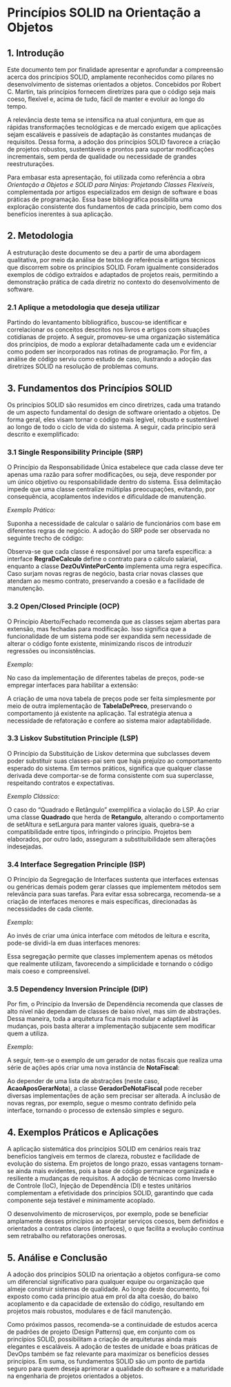 # **Princípios SOLID na Orientação a Objetos**

## **1. Introdução**

Este documento tem por finalidade apresentar e aprofundar a compreensão acerca dos princípios SOLID, amplamente reconhecidos como pilares no desenvolvimento de sistemas orientados a objetos. Concebidos por Robert C. Martin, tais princípios fornecem diretrizes para que o código seja mais coeso, flexível e, acima de tudo, fácil de manter e evoluir ao longo do tempo.

A relevância deste tema se intensifica na atual conjuntura, em que as rápidas transformações tecnológicas e de mercado exigem que aplicações sejam escaláveis e passíveis de adaptação às constantes mudanças de requisitos. Dessa forma, a adoção dos princípios SOLID favorece a criação de projetos robustos, sustentáveis e prontos para suportar modificações incrementais, sem perda de qualidade ou necessidade de grandes reestruturações.

Para embasar esta apresentação, foi utilizada como referência a obra *Orientação a Objetos e SOLID para Ninjas: Projetando Classes Flexíveis*, complementada por artigos especializados em design de software e boas práticas de programação. Essa base bibliográfica possibilita uma exploração consistente dos fundamentos de cada princípio, bem como dos benefícios inerentes à sua aplicação.

## **2. Metodologia**

A estruturação deste documento se deu a partir de uma abordagem qualitativa, por meio da análise de textos de referência e artigos técnicos que discorrem sobre os princípios SOLID. Foram igualmente considerados exemplos de código extraídos e adaptados de projetos reais, permitindo a demonstração prática de cada diretriz no contexto do desenvolvimento de software.

### **2.1 Aplique a metodologia que deseja utilizar**

Partindo do levantamento bibliográfico, buscou-se identificar e correlacionar os conceitos descritos nos livros e artigos com situações cotidianas de projeto. A seguir, promoveu-se uma organização sistemática dos princípios, de modo a explorar detalhadamente cada um e evidenciar como podem ser incorporados nas rotinas de programação. Por fim, a análise de código serviu como estudo de caso, ilustrando a adoção das diretrizes SOLID na resolução de problemas comuns.

## **3. Fundamentos dos Princípios SOLID**

Os princípios SOLID são resumidos em cinco diretrizes, cada uma tratando de um aspecto fundamental do design de software orientado a objetos. De forma geral, eles visam tornar o código mais legível, robusto e sustentável ao longo de todo o ciclo de vida do sistema. A seguir, cada princípio será descrito e exemplificado:

### **3.1 Single Responsibility Principle (SRP)**

O Princípio da Responsabilidade Única estabelece que cada classe deve ter apenas uma razão para sofrer modificações, ou seja, deve responder por um único objetivo ou responsabilidade dentro do sistema. Essa delimitação impede que uma classe centralize múltiplas preocupações, evitando, por consequência, acoplamentos indevidos e dificuldade de manutenção.

*Exemplo Prático:*

Suponha a necessidade de calcular o salário de funcionários com base em diferentes regras de negócio. A adoção do SRP pode ser observada no seguinte trecho de código:


Observa-se que cada classe é responsável por uma tarefa específica: a interface **RegraDeCalculo** define o contrato para o cálculo salarial, enquanto a classe **DezOuVintePorCento** implementa uma regra específica. Caso surjam novas regras de negócio, basta criar novas classes que atendam ao mesmo contrato, preservando a coesão e a facilidade de manutenção.

### **3.2 Open/Closed Principle (OCP)**

O Princípio Aberto/Fechado recomenda que as classes sejam abertas para extensão, mas fechadas para modificação. Isso significa que a funcionalidade de um sistema pode ser expandida sem necessidade de alterar o código fonte existente, minimizando riscos de introduzir regressões ou inconsistências.

*Exemplo:*

No caso da implementação de diferentes tabelas de preços, pode-se empregar interfaces para habilitar a extensão:


A criação de uma nova tabela de preços pode ser feita simplesmente por meio de outra implementação de **TabelaDePreco**, preservando o comportamento já existente na aplicação. Tal estratégia atenua a necessidade de refatoração e confere ao sistema maior adaptabilidade.

### **3.3 Liskov Substitution Principle (LSP)**

O Princípio da Substituição de Liskov determina que subclasses devem poder substituir suas classes-pai sem que haja prejuízo ao comportamento esperado do sistema. Em termos práticos, significa que qualquer classe derivada deve comportar-se de forma consistente com sua superclasse, respeitando contratos e expectativas.

*Exemplo Clássico:*

O caso do “Quadrado e Retângulo” exemplifica a violação do LSP. Ao criar uma classe **Quadrado** que herda de **Retangulo**, alterando o comportamento de setAltura e setLargura para manter valores iguais, quebra-se a compatibilidade entre tipos, infringindo o princípio. Projetos bem elaborados, por outro lado, asseguram a substituibilidade sem alterações indesejadas.

### **3.4 Interface Segregation Principle (ISP)**

O Princípio da Segregação de Interfaces sustenta que interfaces extensas ou genéricas demais podem gerar classes que implementem métodos sem relevância para suas tarefas. Para evitar essa sobrecarga, recomenda-se a criação de interfaces menores e mais específicas, direcionadas às necessidades de cada cliente.

*Exemplo:*

Ao invés de criar uma única interface com métodos de leitura e escrita, pode-se dividi-la em duas interfaces menores:


Essa segregação permite que classes implementem apenas os métodos que realmente utilizam, favorecendo a simplicidade e tornando o código mais coeso e compreensível.

### **3.5 Dependency Inversion Principle (DIP)**

Por fim, o Princípio da Inversão de Dependência recomenda que classes de alto nível não dependam de classes de baixo nível, mas sim de abstrações. Dessa maneira, toda a arquitetura fica mais modular e adaptável às mudanças, pois basta alterar a implementação subjacente sem modificar quem a utiliza.

*Exemplo:*

A seguir, tem-se o exemplo de um gerador de notas fiscais que realiza uma série de ações após criar uma nova instância de **NotaFiscal**:


Ao depender de uma lista de abstrações (neste caso, **AcaoAposGerarNota**), a classe **GeradorDeNotaFiscal** pode receber diversas implementações de ação sem precisar ser alterada. A inclusão de novas regras, por exemplo, segue o mesmo contrato definido pela interface, tornando o processo de extensão simples e seguro.

## **4. Exemplos Práticos e Aplicações**

A aplicação sistemática dos princípios SOLID em cenários reais traz benefícios tangíveis em termos de clareza, robustez e facilidade de evolução do sistema. Em projetos de longo prazo, essas vantagens tornam-se ainda mais evidentes, pois a base de código permanece organizada e resiliente a mudanças de requisitos. A adoção de técnicas como Inversão de Controle (IoC), Injeção de Dependência (DI) e testes unitários complementam a efetividade dos princípios SOLID, garantindo que cada componente seja testável e minimamente acoplado.

O desenvolvimento de microserviços, por exemplo, pode se beneficiar amplamente desses princípios ao projetar serviços coesos, bem definidos e orientados a contratos claros (interfaces), o que facilita a evolução contínua sem retrabalho ou refatorações onerosas.

## **5. Análise e Conclusão**

A adoção dos princípios SOLID na orientação a objetos configura-se como um diferencial significativo para qualquer equipe ou organização que almeje construir sistemas de qualidade. Ao longo deste documento, foi exposto como cada princípio atua em prol da alta coesão, do baixo acoplamento e da capacidade de extensão do código, resultando em projetos mais robustos, modulares e de fácil manutenção.

Como próximos passos, recomenda-se a continuidade de estudos acerca de padrões de projeto (Design Patterns) que, em conjunto com os princípios SOLID, possibilitam a criação de arquiteturas ainda mais elegantes e escaláveis. A adoção de testes de unidade e boas práticas de DevOps também se faz relevante para maximizar os benefícios desses princípios. Em suma, os fundamentos SOLID são um ponto de partida seguro para quem deseja aprimorar a qualidade do software e a maturidade na engenharia de projetos orientados a objetos.